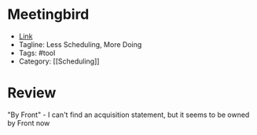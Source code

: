 # Meetingbird
- [Link](https://meetingbird.com)
- Tagline: Less Scheduling, More Doing
- Tags: #tool
- Category: [[Scheduling]]

# Review
"By Front" - I can't find an acquisition statement, but it seems to be owned by Front now
